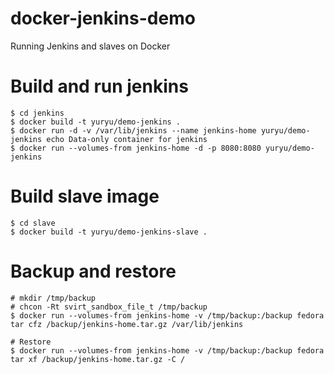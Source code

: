 # docker-jenkins-demo
Running Jenkins and slaves on Docker

# Build and run jenkins

```
$ cd jenkins
$ docker build -t yuryu/demo-jenkins .
$ docker run -d -v /var/lib/jenkins --name jenkins-home yuryu/demo-jenkins echo Data-only container for jenkins
$ docker run --volumes-from jenkins-home -d -p 8080:8080 yuryu/demo-jenkins 
```

# Build slave image

```
$ cd slave
$ docker build -t yuryu/demo-jenkins-slave .
```

# Backup and restore

```
# mkdir /tmp/backup
# chcon -Rt svirt_sandbox_file_t /tmp/backup
$ docker run --volumes-from jenkins-home -v /tmp/backup:/backup fedora tar cfz /backup/jenkins-home.tar.gz /var/lib/jenkins

# Restore
$ docker run --volumes-from jenkins-home -v /tmp/backup:/backup fedora tar xf /backup/jenkins-home.tar.gz -C /
```
